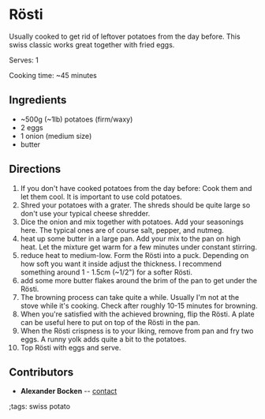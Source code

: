 # Rösti

Usually cooked to get rid of leftover potatoes from the day before.
This swiss classic works great together with fried eggs.

Serves: 1

Cooking time: ~45 minutes

## Ingredients

- ~500g (~1lb) potatoes (firm/waxy)
- 2 eggs
- 1 onion (medium size)
- butter

## Directions

1. If you don't have cooked potatoes from the day before: Cook them and let them cool. It is important to use cold potatoes.
2. Shred your potatoes with a grater. The shreds should be quite large so don't use your typical cheese shredder.
3. Dice the onion and mix together with potatoes. Add your seasonings here. The typical ones are of course salt, pepper, and nutmeg.
4. heat up some butter in a large pan. Add your mix to the pan on high heat. Let the mixture get warm for a few minutes under constant stirring.
5. reduce heat to medium-low. Form the Rösti into a puck. Depending on how soft you want it inside adjust the thickness. I recommend something around 1 - 1.5cm (~1/2") for a softer Rösti.
6. add some more butter flakes around the brim of the pan to get under the Rösti.
7. The browning process can take quite a while. Usually I'm not at the stove while it's cooking. Check after roughly 10-15 minutes for browning.
8. When you're satisfied with the achieved browning, flip the Rösti. A plate can be useful here to put on top of the Rösti in the pan.
9. When the Rösti crispness is to your liking, remove from pan and fry two eggs. A runny yolk adds quite a bit to the potatoes.
10. Top Rösti with eggs and serve.

## Contributors

- **Alexander Bocken** -- [contact](mailto:alexander@bocken.org)

;tags: swiss potato
